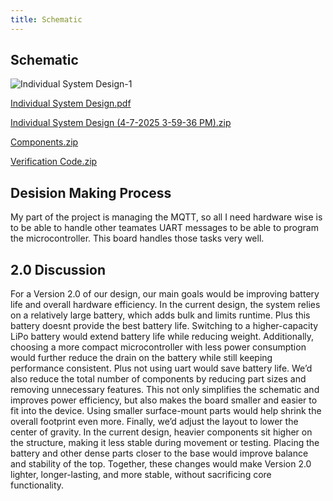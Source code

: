 ```yaml
---
title: Schematic
---
```


## Schematic

![Individual System Design-1](https://github.com/user-attachments/assets/2303e1e2-b90d-433c-a193-fd5af2fd80b1)

[Individual System Design.pdf](https://github.com/user-attachments/files/19640118/Individual.System.Design.pdf)

[Individual System Design (4-7-2025 3-59-36 PM).zip](https://github.com/user-attachments/files/19640113/Individual.System.Design.4-7-2025.3-59-36.PM.zip)

[Components.zip](https://github.com/user-attachments/files/19599134/Components.-.03.04.25.-.23.20.zip)

[Verification Code.zip](https://github.com/user-attachments/files/19640190/Checkoff.Code.zip)

## Desision Making Process

My part of the project is managing the MQTT, so all I need hardware wise is to be able to handle other teamates UART messages to be able to program the microcontroller. This board handles those tasks very well.

## 2.0 Discussion

For a Version 2.0 of our design, our main goals would be improving battery life and overall hardware efficiency. In the current design, the system relies on a relatively large battery, which adds bulk and limits runtime. Plus this battery doesnt provide the best battery life. Switching to a higher-capacity LiPo battery would extend battery life while reducing weight. Additionally, choosing a more compact microcontroller with less power consumption would further reduce the drain on the battery while still keeping performance consistent. Plus not using uart would save battery life. We’d also reduce the total number of components by reducing part sizes and removing unnecessary features. This not only simplifies the schematic and improves power efficiency, but also makes the board smaller and easier to fit into the device. Using smaller surface-mount parts would help shrink the overall footprint even more. Finally, we’d adjust the layout to lower the center of gravity. In the current design, heavier components sit higher on the structure, making it less stable during movement or testing. Placing the battery and other dense parts closer to the base would improve balance and stability of the top. Together, these changes would make Version 2.0 lighter, longer-lasting, and more stable, without sacrificing core functionality.
